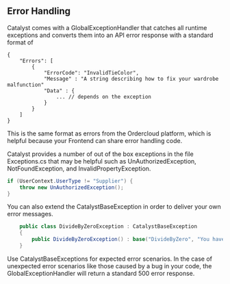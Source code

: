 ## Error Handling  

Catalyst comes with a GlobalExceptionHandler that catches all runtime exceptions and converts them into an API error response with a standard format of
```jsonc
{
	"Errors": [
        {
            "ErrorCode": "InvalidTieColor",
		    "Message" : "A string describing how to fix your wardrobe malfunction"
		    "Data" : {
			    ... // depends on the exception
		    }
        }
    ]
}
```

This is the same format as errors from the Ordercloud platform, which is helpful because your Frontend can share error handling code. 

Catalyst provides a number of out of the box exceptions in the file Exceptions.cs that may be helpful such as UnAuthorizedException, NotFoundException, and InvalidPropertyException.

```c#
if (UserContext.UserType != "Supplier") {
	throw new UnAuthorizedException();
}
```

You can also extend the CatalystBaseException in order to deliver your own error messages.

```c#
    public class DivideByZeroException : CatalystBaseException
    {
        public DivideByZeroException() : base("DivideByZero", "You have violated a fundamental mathmatical law.", null, 400) { }
    }
```

Use CatalystBaseExceptions for expected error scenarios. In the case of unexpected error scenarios like those caused by a bug in your code, the GlobalExceptionHandler will return a standard 500 error response. 
